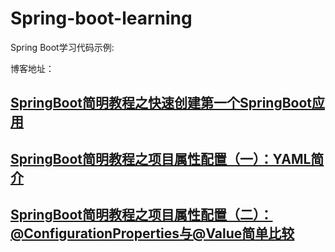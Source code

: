 # Spring-boot-learning

Spring Boot学习代码示例:

博客地址：

## [SpringBoot简明教程之快速创建第一个SpringBoot应用](https://blog.csdn.net/m0_37888031/article/details/81807433)
## [SpringBoot简明教程之项目属性配置（一）：YAML简介](https://blog.csdn.net/m0_37888031/article/details/81940344)
## [SpringBoot简明教程之项目属性配置（二）：@ConfigurationProperties与@Value简单比较](https://blog.csdn.net/m0_37888031/article/details/82025749)
